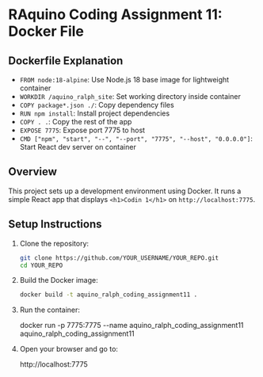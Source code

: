 # RAquino Coding Assignment 11: Docker File

## Dockerfile Explanation
- `FROM node:18-alpine`: Use Node.js 18 base image for lightweight container
- `WORKDIR /aquino_ralph_site`: Set working directory inside container
- `COPY package*.json ./`: Copy dependency files
- `RUN npm install`: Install project dependencies
- `COPY . .`: Copy the rest of the app
- `EXPOSE 7775`: Expose port 7775 to host
- `CMD ["npm", "start", "--", "--port", "7775", "--host", "0.0.0.0"]`: Start React dev server on container


## Overview
This project sets up a development environment using Docker.
It runs a simple React app that displays `<h1>Codin 1</h1>` on `http://localhost:7775`.

## Setup Instructions
1. Clone the repository:
   ```bash
   git clone https://github.com/YOUR_USERNAME/YOUR_REPO.git
   cd YOUR_REPO

2. Build the Docker image:
   ```bash
   docker build -t aquino_ralph_coding_assignment11 .

3. Run the container:

    docker run -p 7775:7775 --name aquino_ralph_coding_assignment11 aquino_ralph_coding_assignment11

4. Open your browser and go to:

    http://localhost:7775